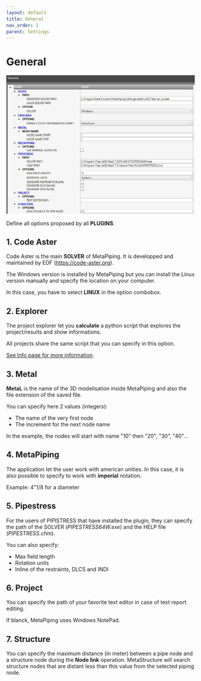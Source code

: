 ```yaml
---
layout: default
title: General
nav_order: 2
parent: Settings
---
```


# General

![Image](../Images/General.jpg)

Define all options proposed by all **PLUGINS**.

## 1. Code Aster

Code Aster is the main **SOLVER** of MetaPiping. It is developped and maintained by EDF (https://code-aster.org).

The Windows version is installed by MetaPiping but you can install the Linux version manually and specify the location on your computer.

In this case, you have to select **LINUX** in the option combobox.

## 2. Explorer

The project explorer let you **calculate** a python script that explores the project/results and show informations.

All projects share the same script that you can specify in this option.

[See Info page for more information](https://documentation.metapiping.com/Python/Info.html).

## 3. Metal

**MetaL** is the name of the 3D modelisation inside MetaPiping and also the file extension of the saved file.

You can specify here 2 values (integers):
* The name of the very first node
* The increment for the next node name

In the example, the nodes will start with name "10" then "20", "30", "40"...

## 4. MetaPiping

The application let the user work with american unities. In this case, it is also possible to specify to work with **imperial** notation.

Example: 4"1/8 for a diameter

## 5. Pipestress

For the users of PIPISTRESS that have installed the plugin, they can specify the path of the SOLVER (*PIPESTRESS64W.exe*) and the HELP file (*PIPESTRESS.chm*).

You can also specify:
- Max field length
- Rotation units
- Inline of the restraints, DLCS and INDI

## 6. Project

You can specify the path of your favorite text editor in case of text report editing.

If blanck, MetaPiping uses Windows NotePad.

## 7. Structure

You can specify the maximum distance (in meter) between a pipe node and a structure node during the **Node link** operation. MetaStructure will search structure nodes that are distant less than this value from the selected piping node.